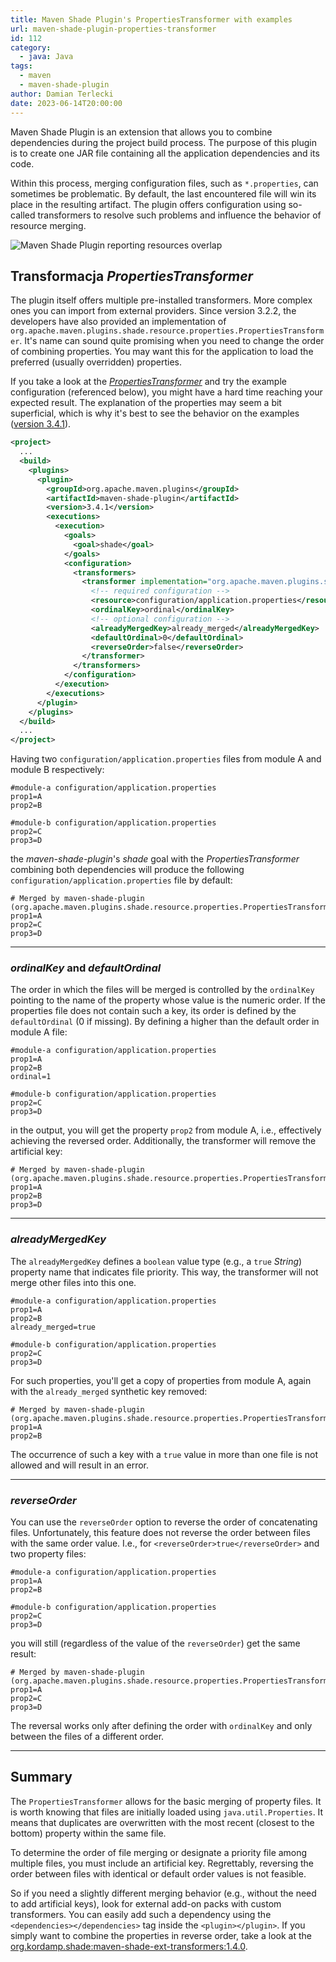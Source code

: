 ```yaml
---
title: Maven Shade Plugin's PropertiesTransformer with examples
url: maven-shade-plugin-properties-transformer
id: 112
category:
  - java: Java
tags:
  - maven
  - maven-shade-plugin
author: Damian Terlecki
date: 2023-06-14T20:00:00
---
```


Maven Shade Plugin is an extension that allows you to combine dependencies during the project build process. The
purpose of this plugin is to create one JAR file containing all the application dependencies and its code.

Within this process, merging configuration files, such as `*.properties`, can sometimes be problematic. By default, the
last encountered file will win its place in the resulting artifact.
The plugin offers configuration using so-called transformers to resolve such problems and influence the behavior of resource merging.

<img src="/img/hq/maven-shade-plugin-properties-transformer.png" title='Maven Shade Plugin reporting resources overlap' alt='Maven Shade Plugin reporting resources overlap'>

## Transformacja *PropertiesTransformer*

The plugin itself offers multiple pre-installed transformers. More complex ones you can import from external providers. Since
version 3.2.2, the developers have also provided an implementation
of `org.apache.maven.plugins.shade.resource.properties.PropertiesTransformer`.
It's name can sound quite promising when you need to change the order of combining properties.
You may want this for the application to load the preferred (usually overridden) properties.

If you take a look at the [*PropertiesTransformer*](https://maven.apache.org/plugins/maven-shade-plugin/examples/resource-transformers.html#PropertiesTransformer)
and try the example configuration (referenced below), you might have a hard time reaching your expected result.
The explanation of the properties may seem a bit superficial, which is why it's best to see the behavior on the examples
([version 3.4.1](https://github.com/apache/maven-shade-plugin/blob/maven-shade-plugin-3.4.1/src/main/java/org/apache/maven/plugins/shade/resource/properties/PropertiesTransformer.java)).

```xml
<project>
  ...
  <build>
    <plugins>
      <plugin>
        <groupId>org.apache.maven.plugins</groupId>
        <artifactId>maven-shade-plugin</artifactId>
        <version>3.4.1</version>
        <executions>
          <execution>
            <goals>
              <goal>shade</goal>
            </goals>
            <configuration>
              <transformers>
                <transformer implementation="org.apache.maven.plugins.shade.resource.properties.PropertiesTransformer">
                  <!-- required configuration -->
                  <resource>configuration/application.properties</resource>
                  <ordinalKey>ordinal</ordinalKey>
                  <!-- optional configuration -->
                  <alreadyMergedKey>already_merged</alreadyMergedKey>
                  <defaultOrdinal>0</defaultOrdinal>
                  <reverseOrder>false</reverseOrder>
                </transformer>
              </transformers>
            </configuration>
          </execution>
        </executions>
      </plugin>
    </plugins>
  </build>
  ...
</project>
```

Having two `configuration/application.properties` files from module A and module B respectively:
```properties
#module-a configuration/application.properties
prop1=A
prop2=B
```
```properties
#module-b configuration/application.properties
prop2=C
prop3=D
```
the *maven-shade-plugin*'s *shade* goal with the *PropertiesTransformer*  combining both dependencies will produce the following `configuration/application.properties` file by default:
```properties
# Merged by maven-shade-plugin (org.apache.maven.plugins.shade.resource.properties.PropertiesTransformer)
prop1=A
prop2=C
prop3=D
```

***


### *ordinalKey* and *defaultOrdinal*

The order in which the files will be merged is controlled by the `ordinalKey` pointing to the name of the property
whose value is the numeric order. If the properties file does not contain such a key, its order is defined by the `defaultOrdinal` (0 if missing).
By defining a higher than the default order in module A file:

```properties
#module-a configuration/application.properties
prop1=A
prop2=B
ordinal=1
```
```properties
#module-b configuration/application.properties
prop2=C
prop3=D
```

in the output, you will get the property `prop2` from module A, i.e., effectively achieving the reversed order.
Additionally, the transformer will remove the artificial key:

```properties
# Merged by maven-shade-plugin (org.apache.maven.plugins.shade.resource.properties.PropertiesTransformer)
prop1=A
prop2=B
prop3=D
```

***

### *alreadyMergedKey*

The `alreadyMergedKey` defines a `boolean` value type (e.g., a `true` *String*) property name that indicates file priority.
This way, the transformer will not merge other files into this one.

```properties
#module-a configuration/application.properties
prop1=A
prop2=B
already_merged=true
```
```properties
#module-b configuration/application.properties
prop2=C
prop3=D
```
For such properties, you'll get a copy of properties from module A, again with the `already_merged` synthetic key removed:
```properties
# Merged by maven-shade-plugin (org.apache.maven.plugins.shade.resource.properties.PropertiesTransformer)
prop1=A
prop2=B
```

The occurrence of such a key with a `true` value in more than one file is not allowed and will result in an error.

***


### *reverseOrder*

You can use the `reverseOrder` option to reverse the order of concatenating files. Unfortunately, this feature
does not reverse the order between files with the same order value. I.e., for `<reverseOrder>true</reverseOrder>` and two
property files:

```properties
#module-a configuration/application.properties
prop1=A
prop2=B
```
```properties
#module-b configuration/application.properties
prop2=C
prop3=D
```
you will still (regardless of the value of the `reverseOrder`) get the same result:
```properties
# Merged by maven-shade-plugin (org.apache.maven.plugins.shade.resource.properties.PropertiesTransformer)
prop1=A
prop2=C
prop3=D
```

The reversal works only after defining the order with `ordinalKey` and only between the files of a different order.

***

## Summary

The `PropertiesTransformer` allows for the basic merging of property files. It is worth knowing that files are initially loaded
using `java.util.Properties`. It means that duplicates are overwritten with the most recent (closest to the bottom) property within the
same file.

To determine the order of file merging or designate a priority file among multiple files, you must include an artificial key.
Regrettably, reversing the order between files with identical or default order values is not feasible.

So if you need a slightly different merging behavior (e.g., without the need to add artificial keys), look for external add-on packs with custom transformers.
You can easily add such a dependency using the `<dependencies></dependencies>` tag inside the `<plugin></plugin>`.
If you simply want to combine the properties in reverse order, take a look at the
[org.kordamp.shade:maven-shade-ext-transformers:1.4.0](https://github.com/kordamp/maven-shade-ext-transformers/tree/v1.4.0).
